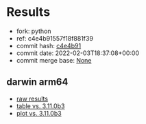 # Results

- fork: python
- ref: c4e4b91557f18f881f39
- commit hash: [c4e4b91](https://github.com/python/cpython/commit/c4e4b91)
- commit date: 2022-02-03T18:37:08+00:00
- commit merge base: [None](https://github.com/python/cpython/commit/None)

## darwin arm64

- [raw results](bm-20220203-darwin-arm64-python-c4e4b91557f18f881f39-3.11.0a5-c4e4b91.json)
- [table vs. 3.11.0b3](bm-20220203-darwin-arm64-python-c4e4b91557f18f881f39-3.11.0a5-c4e4b91-vs-3.11.0b3.md)
- [plot vs. 3.11.0b3](bm-20220203-darwin-arm64-python-c4e4b91557f18f881f39-3.11.0a5-c4e4b91-vs-3.11.0b3.png)

